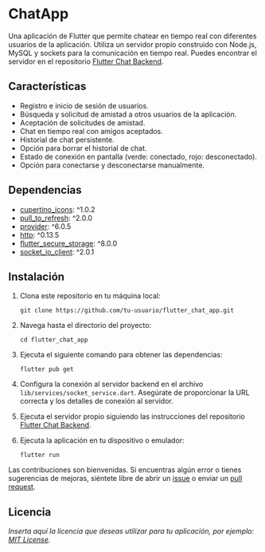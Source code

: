# ChatApp

Una aplicación de Flutter que permite chatear en tiempo real con diferentes usuarios de la aplicación. Utiliza un servidor propio construido con Node.js, MySQL y sockets para la comunicación en tiempo real. Puedes encontrar el servidor en el repositorio [Flutter Chat Backend](https://github.com/agustinascarpinelli/Flutter-chat-backend).


## Características

- Registro e inicio de sesión de usuarios.
- Búsqueda y solicitud de amistad a otros usuarios de la aplicación.
- Aceptación de solicitudes de amistad.
- Chat en tiempo real con amigos aceptados.
- Historial de chat persistente.
- Opción para borrar el historial de chat.
- Estado de conexión en pantalla (verde: conectado, rojo: desconectado).
- Opción para conectarse y desconectarse manualmente.

## Dependencias

- [cupertino_icons](https://pub.dev/packages/cupertino_icons): ^1.0.2
- [pull_to_refresh](https://pub.dev/packages/pull_to_refresh): ^2.0.0
- [provider](https://pub.dev/packages/provider): ^6.0.5
- [http](https://pub.dev/packages/http): ^0.13.5
- [flutter_secure_storage](https://pub.dev/packages/flutter_secure_storage): ^8.0.0
- [socket_io_client](https://pub.dev/packages/socket_io_client): ^2.0.1

## Instalación

1. Clona este repositorio en tu máquina local:

   ```
   git clone https://github.com/tu-usuario/flutter_chat_app.git
   ```

2. Navega hasta el directorio del proyecto:

   ```
   cd flutter_chat_app
   ```

3. Ejecuta el siguiente comando para obtener las dependencias:

   ```
   flutter pub get
   ```

4. Configura la conexión al servidor backend en el archivo `lib/services/socket_service.dart`. Asegúrate de proporcionar la URL correcta y los detalles de conexión al servidor.

5. Ejecuta el servidor propio siguiendo las instrucciones del repositorio [Flutter Chat Backend](https://github.com/agustinascarpinelli/Flutter-chat-backend).

6. Ejecuta la aplicación en tu dispositivo o emulador:

   ```
   flutter run
   ```


Las contribuciones son bienvenidas. Si encuentras algún error o tienes sugerencias de mejoras, siéntete libre de abrir un [issue](https://github.com/tu-usuario/flutter_chat_app/issues) o enviar un [pull request](https://github.com/tu-usuario/flutter_chat_app/pulls).

## Licencia

_Inserta aquí la licencia que deseas utilizar para tu aplicación, por ejemplo: [MIT License](https://opensource.org/licenses/MIT)._
